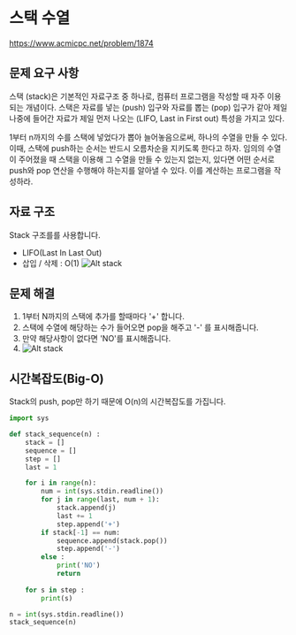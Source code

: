 # **스택 수열**
https://www.acmicpc.net/problem/1874
## **문제 요구 사항**
스택 (stack)은 기본적인 자료구조 중 하나로, 컴퓨터 프로그램을 작성할 때 자주 이용되는 개념이다. 스택은 자료를 넣는 (push) 입구와 자료를 뽑는 (pop) 입구가 같아 제일 나중에 들어간 자료가 제일 먼저 나오는 (LIFO, Last in First out) 특성을 가지고 있다.

1부터 n까지의 수를 스택에 넣었다가 뽑아 늘어놓음으로써, 하나의 수열을 만들 수 있다. 이때, 스택에 push하는 순서는 반드시 오름차순을 지키도록 한다고 하자. 임의의 수열이 주어졌을 때 스택을 이용해 그 수열을 만들 수 있는지 없는지, 있다면 어떤 순서로 push와 pop 연산을 수행해야 하는지를 알아낼 수 있다. 이를 계산하는 프로그램을 작성하라.

## **자료 구조**
Stack 구조를를 사용합니다.
* LIFO(Last In Last Out)
* 삽입 / 삭제 : O(1)
![Alt stack](/img/stack.png)

## **문제 해결**
1. 1부터 N까지의 스택에 추가를 할때마다 '+' 합니다.
2. 스택에 수열에 해당하는 수가 들어오면 pop을 해주고 '-' 를 표시해줍니다.
3. 만약 해당사항이 없다면 'NO'를 표시해줍니다.
4. ![Alt stack](/img/스택수열.png)

## **시간복잡도(Big-O)**
Stack의 push, pop만 하기 때문에 O(n)의 시간복잡도를 가집니다.

```python
import sys

def stack_sequence(n) :
    stack = []
    sequence = []
    step = []
    last = 1

    for i in range(n):
        num = int(sys.stdin.readline())
        for j in range(last, num + 1):
            stack.append(j)
            last += 1
            step.append('+')
        if stack[-1] == num:
            sequence.append(stack.pop())
            step.append('-')
        else : 
            print('NO')
            return
            
    for s in step :
        print(s)

n = int(sys.stdin.readline())
stack_sequence(n)
```
